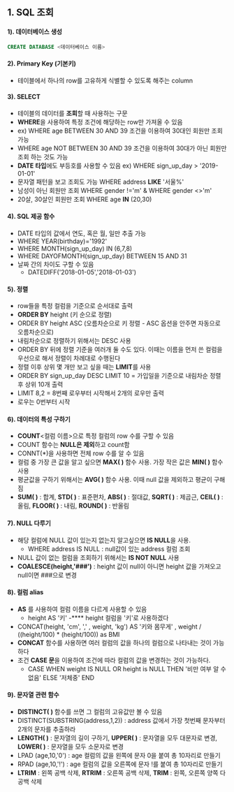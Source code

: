 ## 1. SQL 조회

#### 1). 데이터베이스 생성

```sql
CREATE DATABASE <데이터베이스 이름>
```



#### 2). Primary Key (기본키)

- 테이블에서 하나의 row를 고유하게 식별할 수 있도록 해주는 column



#### 3). SELECT

-  테이블의 데이터를 **조회**할 때 사용하는 구문
- **WHERE**을 사용하여 특정 조건에 해당하는 row만 가져올 수 있음
- ex) WHERE age BETWEEN 30 AND 39 조건을 이용하여 30대인 회원만 조회 가능
- WHERE age NOT BETWEEN 30 AND 39 조건을 이용하여 30대가 아닌 회원만 조회 하는 것도 가능 
- **DATE 타입**에도 부등호를 사용할 수 있음 ex)  WHERE sign_up_day > '2019-01-01'
- 문자열 패턴을 보고 조회도 가능 WHERE address **LIKE** '서울%'
- 남성이 아닌 회원만 조회 WHERE gender !='m' & WHERE gender <>'m'
- 20살, 30살인 회원만 조회 WHERE age **IN** (20,30)



#### 4). SQL 제공 함수

-  DATE 타입의 값에서 연도, 혹은 월, 일만 추출 가능
  - WHERE YEAR(birthday)='1992'
  -  WHERE MONTH(sign_up_day) IN (6,7,8)
  - WHERE DAYOFMONTH(sign_up_day) BETWEEN 15 AND 31
- 날짜 간의 차이도 구할 수 있음
  -  DATEDIFF('2018-01-05','2018-01-03')



#### 5). 정렬

- row들을 특정 컬럼을 기준으로 순서대로 출력
- **ORDER BY** height (키 순으로 정렬)
- ORDER BY height ASC (오름차순으로 키 정렬 - ASC 옵션을 안주면 자동으로 오름차순으로)
- 내림차순으로 정렬하기 위해서는 DESC 사용
- ORDER BY 뒤에 정렬 기준을 여러개 둘 수도 있다. 이때는 이름을 먼저 쓴 컬럼을 우선으로 해서 정렬이 차례대로 수행된다
- 정렬 이후 상위 몇 개만 보고 싶을 때는 **LIMIT**를 사용
- ORDER BY sign_up_day DESC LIMIT 10 = 가입일을 기준으로 내림차순 정렬 후 상위 10개 출력
- LIMIT 8,2 = 8번째 로우부터 시작해서 2개의 로우만 출력
- 로우는 0번부터 시작



#### 6). 데이터의 특성 구하기

- **COUNT**<컬럼 이름>으로 특정 컬럼의 row 수를 구할 수 있음 
- COUNT 함수는 **NULL은 제외**하고 count함
- CONNT(*)을 사용하면 전체 row 수를 알 수 있음
- 컬럼 중 가장 큰 값을 알고 싶으면 **MAX( )** 함수 사용. 가장 작은 값은 **MIN( )** 함수 사용
- 평균값을 구하기 위해서는 **AVG( )** 함수 사용. 이때 null 값을 제외하고 평균이 구해짐
- **SUM( )** : 합계, **STD( )** : 표준편차, **ABS( )** : 절대값, **SQRT( )** : 제곱근, **CEIL( )** : 올림, **FLOOR( )** : 내림, **ROUND( )** : 반올림



#### 7). NULL 다루기

- 해당 컬럼에 NULL 값이 있는지 없는지 알고싶으면 **IS NULL**을 사용. 
  - WHERE address IS NULL : null값이 있는 address 컬럼 조회
- NULL 값이 없는 컬럼을 조회하기 위해서는 **IS NOT NULL** 사용
- **COALESCE(height,'###')** : height 값이 null이 아니면 height 값을 가져오고 null이면 ###으로 변경



#### 8). 컬럼 alias

- **AS** 를 사용하여 컬럼 이름을 다르게 사용할 수 있음 
  - height AS '키' -**** height 컬럼을 '키'로 사용하겠다 
- CONCAT(height, 'cm', ',' , weight, 'kg') AS '키와 몸무게' , weight / ((height/100) * (height/100)) as BMI
- **CONCAT** 함수를 사용하면 여러 컬럼의 값을 하나의 컬럼으로 나타내는 것이 가능하다
- 조건 **CASE 문**을 이용하여 조건에 따라 컬럼의 값을 변경하는 것이 가능하다. 
  - CASE WHEN weight IS NULL OR height is NULL THEN '비만 여부 알 수 없음' ELSE '저체중' END



#### 9). 문자열 관련 함수

- **DISTINCT( )** 함수를 쓰면 그 컬럼의 고유값만 볼 수 있음
- DISTINCT(SUBSTRING(address,1,2)) : address 값에서 가장 첫번째 문자부터 2개의 문자를 추출하라
- **LENGTH( )** : 문자열의 길이 구하기, **UPPER( )** : 문자열을 모두 대문자로 변경, **LOWER( )** : 문자열을 모두 소문자로 변경
- LPAD (age,10,'0') : age 컬럼의 값을 왼쪽에 문자 0을 붙여 총 10자리로 만들기
- RPAD (age,10,'!') : age 컬럼의 값을 오른쪽에 문자 !를 붙여 총 10자리로 만들기
- **LTRIM** : 왼쪽 공백 삭제, **RTRIM** : 오른쪽 공백 삭제, **TRIM** : 왼쪽, 오른쪽 양쪽 다 공백 삭제

